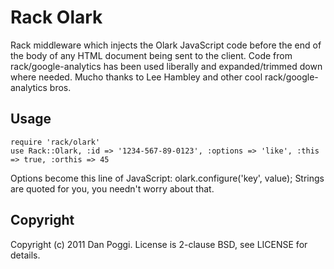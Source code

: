 # Rack Olark
Rack middleware which injects the Olark JavaScript code before the end of the body of any HTML document being sent to the client. Code from rack/google-analytics has been used liberally and expanded/trimmed down where needed. Mucho thanks to Lee Hambley and other cool rack/google-analytics bros.

## Usage

    require 'rack/olark'
    use Rack::Olark, :id => '1234-567-89-0123', :options => 'like', :this => true, :orthis => 45

Options become this line of JavaScript:
    olark.configure('key', value);
Strings are quoted for you, you needn't worry about that.

## Copyright

Copyright (c) 2011 Dan Poggi. License is 2-clause BSD, see LICENSE for details.
